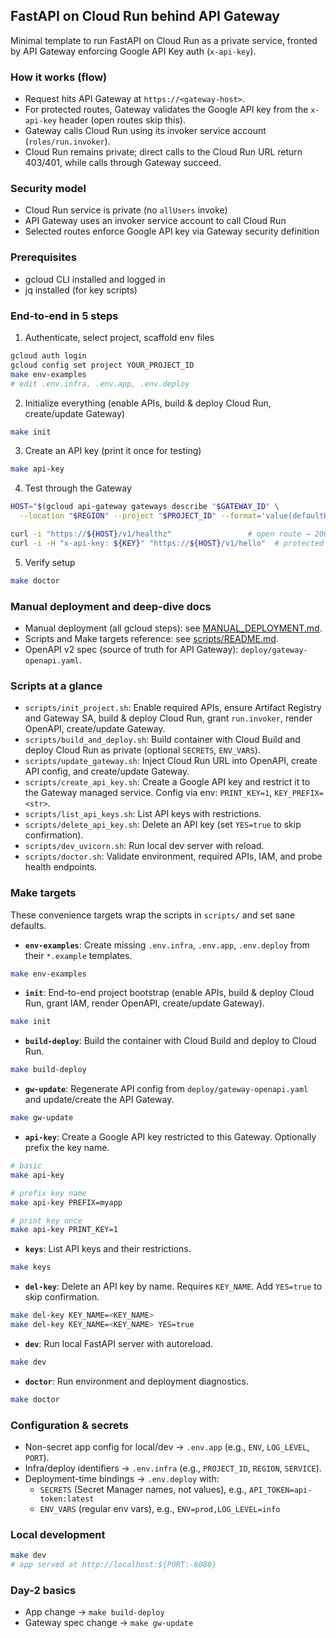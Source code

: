 ## FastAPI on Cloud Run behind API Gateway

Minimal template to run FastAPI on Cloud Run as a private service, fronted by API Gateway enforcing Google API Key auth (`x-api-key`).

### How it works (flow)

- Request hits API Gateway at `https://<gateway-host>`.
- For protected routes, Gateway validates the Google API key from the `x-api-key` header (open routes skip this).
- Gateway calls Cloud Run using its invoker service account (`roles/run.invoker`).
- Cloud Run remains private; direct calls to the Cloud Run URL return 403/401, while calls through Gateway succeed.

### Security model

- Cloud Run service is private (no `allUsers` invoke)
- API Gateway uses an invoker service account to call Cloud Run
- Selected routes enforce Google API key via Gateway security definition

### Prerequisites

- gcloud CLI installed and logged in
- jq installed (for key scripts)

### End-to-end in 5 steps

1) Authenticate, select project, scaffold env files

```bash
gcloud auth login
gcloud config set project YOUR_PROJECT_ID
make env-examples
# edit .env.infra, .env.app, .env.deploy
```

2) Initialize everything (enable APIs, build & deploy Cloud Run, create/update Gateway)

```bash
make init
```

3) Create an API key (print it once for testing)

```bash
make api-key
```

4) Test through the Gateway

```bash
HOST="$(gcloud api-gateway gateways describe "$GATEWAY_ID" \
  --location "$REGION" --project "$PROJECT_ID" --format='value(defaultHostname)')"

curl -i "https://${HOST}/v1/healthz"                 # open route → 200
curl -i -H "x-api-key: ${KEY}" "https://${HOST}/v1/hello"  # protected → 200
```

5) Verify setup

```bash
make doctor
```

### Manual deployment and deep-dive docs

- Manual deployment (all gcloud steps): see [MANUAL_DEPLOYMENT.md](MANUAL_DEPLOYMENT.md).
- Scripts and Make targets reference: see [scripts/README.md](scripts/README.md).
- OpenAPI v2 spec (source of truth for API Gateway): `deploy/gateway-openapi.yaml`.

### Scripts at a glance

- `scripts/init_project.sh`: Enable required APIs, ensure Artifact Registry and Gateway SA, build & deploy Cloud Run, grant `run.invoker`, render OpenAPI, create/update Gateway.
- `scripts/build_and_deploy.sh`: Build container with Cloud Build and deploy Cloud Run as private (optional `SECRETS`, `ENV_VARS`).
- `scripts/update_gateway.sh`: Inject Cloud Run URL into OpenAPI, create API config, and create/update Gateway.
- `scripts/create_api_key.sh`: Create a Google API key and restrict it to the Gateway managed service. Config via env: `PRINT_KEY=1`, `KEY_PREFIX=<str>`.
- `scripts/list_api_keys.sh`: List API keys with restrictions.
- `scripts/delete_api_key.sh`: Delete an API key (set `YES=true` to skip confirmation).
- `scripts/dev_uvicorn.sh`: Run local dev server with reload.
- `scripts/doctor.sh`: Validate environment, required APIs, IAM, and probe health endpoints.

### Make targets

These convenience targets wrap the scripts in `scripts/` and set sane defaults.

- **`env-examples`**: Create missing `.env.infra`, `.env.app`, `.env.deploy` from their `*.example` templates.

```bash
make env-examples
```

- **`init`**: End-to-end project bootstrap (enable APIs, build & deploy Cloud Run, grant IAM, render OpenAPI, create/update Gateway).

```bash
make init
```

- **`build-deploy`**: Build the container with Cloud Build and deploy to Cloud Run.

```bash
make build-deploy
```

- **`gw-update`**: Regenerate API config from `deploy/gateway-openapi.yaml` and update/create the API Gateway.

```bash
make gw-update
```

- **`api-key`**: Create a Google API key restricted to this Gateway. Optionally prefix the key name.

```bash
# basic
make api-key

# prefix key name
make api-key PREFIX=myapp

# print key once
make api-key PRINT_KEY=1
```

- **`keys`**: List API keys and their restrictions.

```bash
make keys
```

- **`del-key`**: Delete an API key by name. Requires `KEY_NAME`. Add `YES=true` to skip confirmation.

```bash
make del-key KEY_NAME=<KEY_NAME>
make del-key KEY_NAME=<KEY_NAME> YES=true
```

- **`dev`**: Run local FastAPI server with autoreload.

```bash
make dev
```

- **`doctor`**: Run environment and deployment diagnostics.

```bash
make doctor
```

### Configuration & secrets

- Non-secret app config for local/dev → `.env.app` (e.g., `ENV`, `LOG_LEVEL`, `PORT`).
- Infra/deploy identifiers → `.env.infra` (e.g., `PROJECT_ID`, `REGION`, `SERVICE`).
- Deployment-time bindings → `.env.deploy` with:
  - `SECRETS` (Secret Manager names, not values), e.g., `API_TOKEN=api-token:latest`
  - `ENV_VARS` (regular env vars), e.g., `ENV=prod,LOG_LEVEL=info`

### Local development

```bash
make dev
# app served at http://localhost:${PORT:-8080}
```

### Day-2 basics

- App change → `make build-deploy`
- Gateway spec change → `make gw-update`